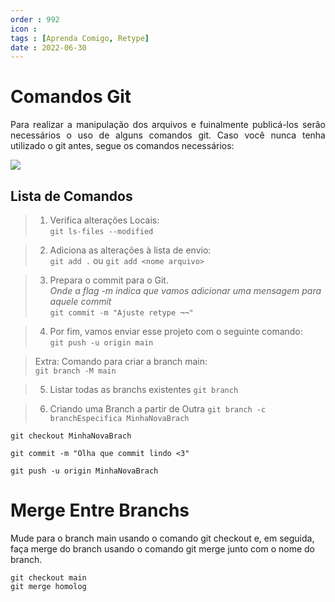 ```yaml
---
order : 992
icon : 
tags : [Aprenda Comigo, Retype]
date : 2022-06-30
---
```



# Comandos Git 
<p style="text-align: justify;"> Para realizar a manipulação dos arquivos e fuinalmente publicá-los serão necessários o uso de alguns comandos git. Caso você nunca tenha utilizado o git antes, segue os comandos necessários:</p>

![](../img/barra.png)


## Lista de Comandos
> 1. Verifica alterações Locais: <br>
`git ls-files --modified`

> 2. Adiciona as alterações à lista de envio: <br>
`git add .` ou `git add <nome arquivo>`

> 3. Prepara o commit para o Git.<br>
     <i>Onde a flag -m indica que vamos adicionar uma mensagem para aquele commit</i><br>
     `git commit -m "Ajuste retype ¬¬"`

> 4. Por fim, vamos enviar esse projeto com o seguinte comando: <br>
`git push -u origin main`

> Extra:
  Comando para criar a branch main: <br>
  `git branch -M main`

> 5. Listar todas as branchs existentes
`git branch`

> 6. Criando uma Branch a partir de Outra
`git branch -c branchEspecifica MinhaNovaBrach` <br>

`git checkout MinhaNovaBrach` <br>

`git commit -m "Olha que commit lindo <3"` <br>

`git push -u origin MinhaNovaBrach` <br>

# Merge Entre Branchs
Mude para o branch main usando o comando git checkout e, em seguida, 
faça merge do branch usando o comando git merge junto com o nome do branch.

`git checkout main` <br>
`git merge homolog`